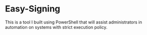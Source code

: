 # Easy-Signing
This is a tool I built using PowerShell that will assist administrators in automation on systems with strict execution policy.
